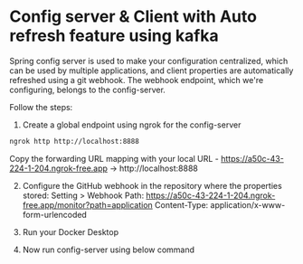 # Config server & Client with Auto refresh feature using kafka
Spring config server is used to make your configuration centralized, which can be used by multiple applications, and client properties are automatically refreshed using a git webhook. The webhook endpoint, which we're configuring, belongs to the config-server.

Follow the steps:

1. Create a global endpoint using ngrok for the config-server

```sh
ngrok http http://localhost:8888
```

Copy the forwarding URL mapping with your local URL - https://a50c-43-224-1-204.ngrok-free.app -> http://localhost:8888

2. Configure the GitHub webhook in the repository where the properties stored:
   Setting > Webhook
     Path: https://a50c-43-224-1-204.ngrok-free.app/monitor?path=application
     Content-Type: application/x-www-form-urlencoded

3. Run your Docker Desktop
4. Now run config-server using below command
```sh

```
   


 
